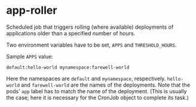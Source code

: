 # app-roller

Scheduled job that triggers rolling (where available) deployments of applications older than a specified number of hours.

Two environment variables have to be set, `APPS` and `THRESHOLD_HOURS`.

Sample `APPS` value:
```
default:hello-world mynamespace:farewell-world
```
Here the namespaces are `default` and `mynamespace`, respectively. `hello-world` and `farewell-world` are the names of the deployments. Note that the pods' `app` label has to match the name of the deployment. (This is usually the case; here it is necessary for the CronJob object to complete its task.)
